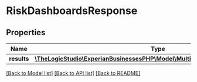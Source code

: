 # RiskDashboardsResponse

## Properties
Name | Type | Description | Notes
------------ | ------------- | ------------- | -------------
**results** | [**\TheLogicStudio\ExperianBusinessesPHP\Model\MultiSegmentsResultRiskDashboard**](MultiSegmentsResultRiskDashboard.md) |  | [optional] 

[[Back to Model list]](../README.md#documentation-for-models) [[Back to API list]](../README.md#documentation-for-api-endpoints) [[Back to README]](../README.md)


